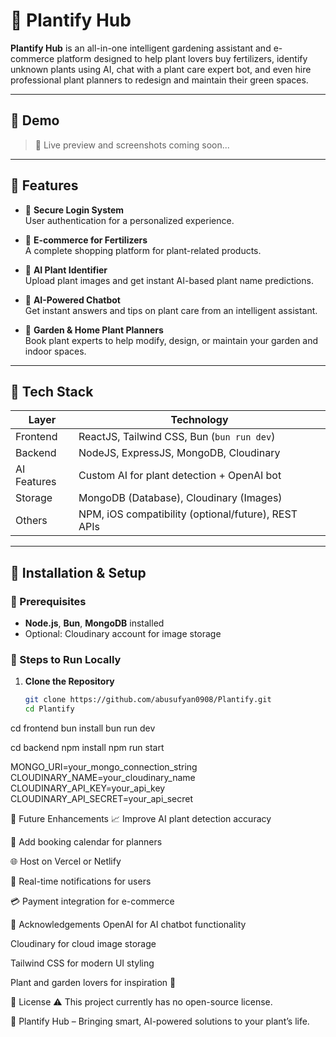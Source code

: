 # 🌿 Plantify Hub

**Plantify Hub** is an all-in-one intelligent gardening assistant and e-commerce platform designed to help plant lovers buy fertilizers, identify unknown plants using AI, chat with a plant care expert bot, and even hire professional plant planners to redesign and maintain their green spaces.

---

## 📸 Demo

> 🚧 Live preview and screenshots coming soon...

---

## 🚀 Features

- 🔐 **Secure Login System**  
  User authentication for a personalized experience.

- 🛒 **E-commerce for Fertilizers**  
  A complete shopping platform for plant-related products.

- 🌱 **AI Plant Identifier**  
  Upload plant images and get instant AI-based plant name predictions.

- 🤖 **AI-Powered Chatbot**  
  Get instant answers and tips on plant care from an intelligent assistant.

- 📆 **Garden & Home Plant Planners**  
  Book plant experts to help modify, design, or maintain your garden and indoor spaces.

---

## 🧠 Tech Stack

| Layer       | Technology                                    |
|-------------|-----------------------------------------------|
| Frontend    | ReactJS, Tailwind CSS, Bun (`bun run dev`)    |
| Backend     | NodeJS, ExpressJS, MongoDB, Cloudinary        |
| AI Features | Custom AI for plant detection + OpenAI bot    |
| Storage     | MongoDB (Database), Cloudinary (Images)       |
| Others      | NPM, iOS compatibility (optional/future), REST APIs |

---

## 🧪 Installation & Setup

### 🔧 Prerequisites
- **Node.js**, **Bun**, **MongoDB** installed
- Optional: Cloudinary account for image storage

### 🔨 Steps to Run Locally

1. **Clone the Repository**
   ```bash
   git clone https://github.com/abusufyan0908/Plantify.git
   cd Plantify

cd frontend
bun install
bun run dev

cd backend
npm install
npm run start

MONGO_URI=your_mongo_connection_string
CLOUDINARY_NAME=your_cloudinary_name
CLOUDINARY_API_KEY=your_api_key
CLOUDINARY_API_SECRET=your_api_secret

🧠 Future Enhancements
📈 Improve AI plant detection accuracy

📅 Add booking calendar for planners

🌐 Host on Vercel or Netlify

🔔 Real-time notifications for users

💳 Payment integration for e-commerce

🤝 Acknowledgements
OpenAI for AI chatbot functionality

Cloudinary for cloud image storage

Tailwind CSS for modern UI styling

Plant and garden lovers for inspiration 🌿

📄 License
⚠️ This project currently has no open-source license.


🌱 Plantify Hub – Bringing smart, AI-powered solutions to your plant’s life.



